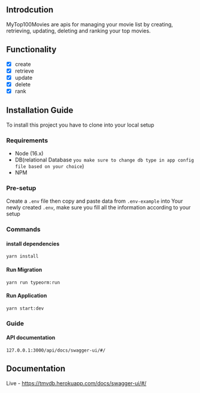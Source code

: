 ## Introdcution

MyTop100Movies are apis for managing your movie list by creating, retrieving, updating, deleting and ranking your top movies.

## Functionality

- [x] create
- [x] retrieve
- [x] update
- [x] delete
- [x] rank

## Installation Guide

To install this project you have to clone into your local setup

### Requirements

- Node (16.x)
- DB(relational Database `you make sure to change db type in app config file based on your choice`)
- NPM

### Pre-setup

Create a `.env` file then copy and paste data from `.env-example` into Your newly created `.env`,
make sure you fill all the information according to your setup

### Commands

#### install dependencies

```shell
yarn install
```

#### Run Migration

```shell
yarn run typeorm:run
```

#### Run Application

```shell
yarn start:dev
```

### Guide

#### API documentation

```
127.0.0.1:3000/api/docs/swagger-ui/#/
```

## Documentation

Live - https://tmvdb.herokuapp.com/docs/swagger-ui/#/
